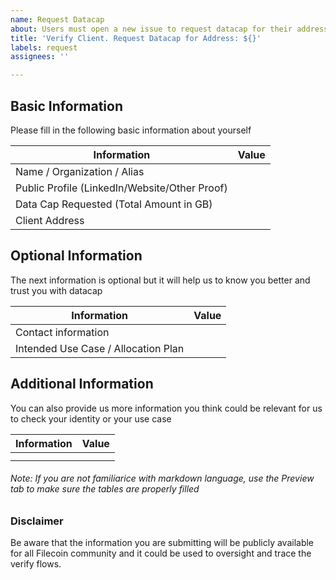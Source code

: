 ```yaml
---
name: Request Datacap
about: Users must open a new issue to request datacap for their addresses
title: 'Verify Client. Request Datacap for Address: ${}'
labels: request
assignees: ''

---
```


##  Basic Information

Please fill in the following basic information about yourself

| Information                       | Value  |
| ------------------------| ------------------------ |
| Name / Organization / Alias             |             |                          
| Public Profile (LinkedIn/Website/Other Proof)                   |             |                                
| Data Cap Requested (Total Amount in GB)    |             |                                
| Client Address     |             |       


## Optional Information 
  
The  next information is optional but it will help us to know you better and trust you with datacap

| Information                       | Value  |
| ------------------------| ------------------------ |                   
| Contact information           |                  |              
|  Intended Use Case / Allocation Plan               |             |            

 
 
## Additional Information 

You can also provide us more information you think could be relevant for us to check your identity or your use case 

| Information                       | Value  |
| ------------------------| ------------------------ |    
|             |             | 
|             |             | 



###### _Note: If you are not familiarice with markdown language, use the Preview tab to make sure the tables are properly filled_


### Disclaimer

Be aware that the information you are submitting will be publicly available for all Filecoin community and it could be used to oversight and trace the verify flows.
